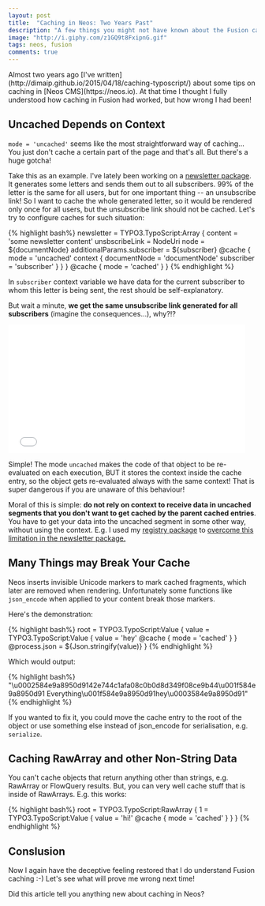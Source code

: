 ```yaml
---
layout: post
title:  "Caching in Neos: Two Years Past"
description: "A few things you might not have known about the Fusion caching system"
image: "http://i.giphy.com/z1GQ9t8FxipnG.gif"
tags: neos, fusion
comments: true
---
```


<div class="LeadParagraph" markdown="1">Almost two years ago [I've written](http://dimaip.github.io/2015/04/18/caching-typoscript/) about some tips on caching in [Neos CMS](https://neos.io). At that time I thought I fully understood how caching in Fusion had worked, but how wrong I had been!
</div>

## Uncached Depends on Context

`mode = 'uncached'` seems like the most straightforward way of caching... You just don't cache a certain part of the page and that's all. But there's a huge gotcha!

Take this as an example. I've lately been working on a [newsletter package](https://github.com/psmb/Psmb.Newsletter). It generates some letters and sends them out to all subscribers. 99% of the letter is the same for all users, but for one important thing -- an unsubscribe link! So I want to cache the whole generated letter, so it would be rendered only once for all users, but the unsubscribe link should not be cached. Let's try to configure caches for such situation:

{% highlight bash%}
newsletter = TYPO3.TypoScript:Array {
  content = 'some newsletter content'
  unsbscribeLink = NodeUri 
    node = ${documentNode}
    additionalParams.subscriber = ${subscriber}
    @cache {
      mode = 'uncached'
      context {
        documentNode = 'documentNode'
        subscriber = 'subscriber'
      }
    }
  }
  @cache {
    mode = 'cached'
  }
}
{% endhighlight %}

In `subscriber` context variable we have data for the current subscriber to whom this letter is being sent, the rest should be self-explanatory.

But wait a minute, **we get the same unsubscribe link generated for all subscribers** (imagine the consequences...), why?!?

<iframe src="//giphy.com/embed/z1GQ9t8FxipnG" width="480" height="260" frameBorder="0" class="giphy-embed" allowFullScreen></iframe>

Simple! The mode `uncached` makes the code of that object to be re-evaluated on each execution, BUT it stores the context inside the cache entry, so the object gets re-evaluated always with the same context! That is super dangerous if you are unaware of this behaviour!

Moral of this is simple: **do not rely on context to receive data in uncached segments that you don't want to get cached by the parent cached entries**. You have to get your data into the uncached segment in some other way, without using the context. E.g. I used my [registry package](https://github.com/psmb/Psmb.Registry) to [overcome this limitation in the newsletter package.](https://github.com/psmb/Psmb.Newsletter/blob/07da72fdbadf8b99ff429f24baaa1b320c2daf4f/Resources/Private/TypoScript/Root.ts2#L91)

## Many Things may Break Your Cache

Neos inserts invisible Unicode markers to mark cached fragments, which later are removed when rendering. Unfortunately some functions like `json_encode` when applied to your content break those markers. 

Here's the demonstration:

{% highlight bash%}
root = TYPO3.TypoScript:Value {
  value = TYPO3.TypoScript:Value {
    value = 'hey'
      @cache {
        mode = 'cached'
      }
    }
  @process.json = ${Json.stringify(value)}
}
{% endhighlight %}

Which would output: 

{% highlight bash%}
"\u0002584e9a8950d9142e744c1afa08c0b0d8d349f08ce9b44\u001f584e9a8950d91
Everything\u001f584e9a8950d91hey\u0003584e9a8950d91"
{% endhighlight %}

If you wanted to fix it, you could move the cache entry to the root of the object or use something else instead of json_encode for serialisation, e.g. `serialize`.

## Caching RawArray and other Non-String Data

You can't cache objects that return anything other than strings, e.g. RawArray or FlowQuery results. But, you can very well cache stuff that is inside of RawArrays. E.g. this works:

{% highlight bash%}
root = TYPO3.TypoScript:RawArray {
  1 = TYPO3.TypoScript:Value {
    value = 'hi!'
    @cache {
      mode = 'cached'
    }
  }
}
{% endhighlight %}

## Conslusion

Now I again have the deceptive feeling restored that I do understand Fusion caching :-) Let's see what will prove me wrong next time!

Did this article tell you anything new about caching in Neos?
